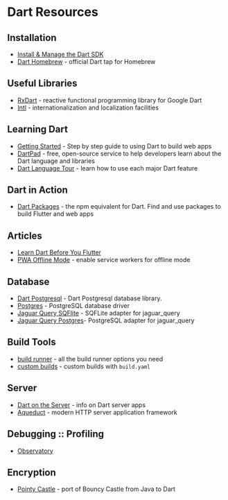 # Dart Resources

## Installation
  - [Install & Manage the Dart SDK](https://webdev.dartlang.org/tools/sdk#install)
  - [Dart Homebrew](https://github.com/dart-lang/homebrew-dart) - official Dart tap for Homebrew

## Useful Libraries 
  - [RxDart](https://pub.dartlang.org/packages/rxdart) - reactive functional programming library for Google Dart
  - [Intl](https://pub.dartlang.org/packages/intl) - internationalization and localization facilities

## Learning Dart
  - [Getting Started](https://webdev.dartlang.org/guides/get-started) - Step by step guide to using Dart to build web apps
  - [DartPad](https://dartpad.dartlang.org/) - free, open-source service to help developers learn about the Dart language and libraries
  - [Dart Language Tour](https://www.dartlang.org/guides/language/language-tour) - learn how to use each major Dart feature

## Dart in Action
  - [Dart Packages](https://pub.dartlang.org/) - the npm equivalent for Dart. Find and use packages to build Flutter and web apps

## Articles
  - [Learn Dart Before You Flutter](https://itnext.io/learn-dart-before-you-flutter-d1c0be6cf892)
  - [PWA Offline Mode](https://medium.com/dartlang/making-a-dart-web-app-offline-capable-3-lines-of-code-e980010a7815) - enable service workers for offline mode

## Database
  - [Dart Postgresql](https://github.com/xxgreg/dart_postgresql) - Dart Postgresql database library.
  - [Postgres](https://pub.dartlang.org/packages/postgres) - PostgreSQL database driver
  - [Jaguar Query SQFlite](https://pub.dartlang.org/packages/jaguar_query_sqflite) - SQFLite adapter for jaguar_query
  - [Jaguar Query Postgres](https://pub.dartlang.org/packages/jaguar_query_postgres)- PostgreSQL adapter for jaguar_query

## Build Tools
  - [build runner](https://github.com/dart-lang/build/blob/master/docs/getting_started.md) - all the build runner options you need
  - [custom builds](https://github.com/dart-lang/build/blob/master/build_config/README.md) - custom builds with `build.yaml` 

## Server
  - [Dart on the Server](https://dart-lang.github.io/server/server.html) - info on Dart server apps
  - [Aqueduct](https://pub.dartlang.org/packages/aqueduct) - modern HTTP server application framework

## Debugging :: Profiling
  - [Observatory](http://dart-lang.github.io/observatory/)

## Encryption
  - [Pointy Castle](https://github.com/PointyCastle/pointycastle) - port of Bouncy Castle from Java to Dart
  